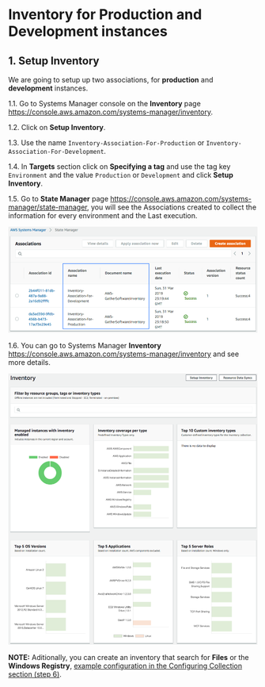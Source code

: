 # Inventory for Production and Development instances

## 1. Setup Inventory

We are going to setup up two associations, for **production** and **development** instances.

1.1\. Go to Systems Manager console on the **Inventory** page https://console.aws.amazon.com/systems-manager/inventory.

1.2\. Click on **Setup Inventory**.

1.3\. Use the name `Inventory-Association-For-Production` or `Inventory-Association-For-Development`.

1.4\. In **Targets** section click on **Specifying a tag** and use the tag key `Environment` and the value `Production` or `Development` and click **Setup Inventory**.

1.5\. Go to **State Manager** page https://console.aws.amazon.com/systems-manager/state-manager, you will see the Associations created to collect the information for every environment and the Last execution.

![State Manager](images/state-manager.png)

1.6\. You can go to Systems Manager **Inventory** https://console.aws.amazon.com/systems-manager/inventory and see more details.

![Inventory](images/inventory.png)

**NOTE:** Aditionally, you can create an inventory that search for **Files** or the **Windows Registry**, [example configuration in the Configuring Collection section (step 6)](https://docs.aws.amazon.com/systems-manager/latest/userguide/sysman-inventory-configuring.html).